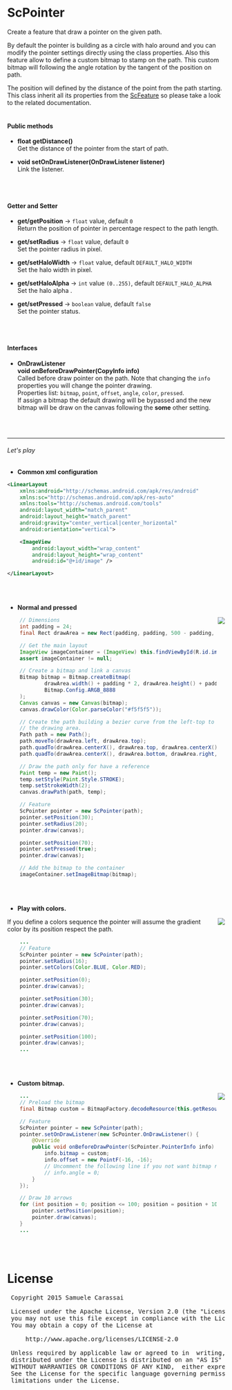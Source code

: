 # ScPointer
Create a feature that draw a pointer on the given path.

By default the pointer is building as a circle with halo around and you can modify the pointer settings directly using the class properties.
Also this feature allow to define a custom bitmap to stamp on the path.
This custom bitmap will following the angle rotation by the tangent of the position on path.

The position will defined by the distance of the point from the path starting.<br />
This class inherit all its properties from the [ScFeature](../sc-feature/ScFeature.md) so please take a look to the related documentation.
<br />
<br />

#### Public methods

- **float getDistance()**<br />
Get the distance of the pointer from the start of path.

- **void setOnDrawListener(OnDrawListener listener)**<br />
Link the listener.
<br />
<br />

#### Getter and Setter

- **get/getPosition**  -> `float` value, default `0`<br />
Return the position of pointer in percentage respect to the path length.

- **get/setRadius**  -> `float` value, default `0`<br />
Set the pointer radius in pixel.

- **get/setHaloWidth**  -> `float` value, default `DEFAULT_HALO_WIDTH`<br />
Set the halo width in pixel.

- **get/setHaloAlpha**  -> `int` value `(0..255)`, default `DEFAULT_HALO_ALPHA`<br />
Set the halo alpha .

- **get/setPressed**  -> `boolean` value, default `false`<br />
Set the pointer status.
<br />
<br />

#### Interfaces

- **OnDrawListener**<br />
**void onBeforeDrawPointer(CopyInfo info)**<br />
Called before draw pointer on the path.
Note that changing the `info` properties you will change the pointer drawing.<br />
Properties list: `bitmap`, `point`, `offset`, `angle`, `color`, `pressed`.<br />
If assign a bitmap the default drawing will be bypassed and the new bitmap will be draw on the canvas following the **some** other setting.
<br />
<br />

---
###### Let's play

- **Common xml configuration**
```xml
<LinearLayout
    xmlns:android="http://schemas.android.com/apk/res/android"
    xmlns:sc="http://schemas.android.com/apk/res-auto"
    xmlns:tools="http://schemas.android.com/tools"
    android:layout_width="match_parent"
    android:layout_height="match_parent"
    android:gravity="center_vertical|center_horizontal"
    android:orientation="vertical">

    <ImageView
        android:layout_width="wrap_content"
        android:layout_height="wrap_content"
        android:id="@+id/image" />

</LinearLayout>
```
<br />
<br />

- **Normal and pressed**

<img src="https://github.com/Paroca72/sc-gauges/blob/master/raw/sc-pointer/1.jpg" align="right" />

```java
    // Dimensions
    int padding = 24;
    final Rect drawArea = new Rect(padding, padding, 500 - padding, 300 - padding);

    // Get the main layout
    ImageView imageContainer = (ImageView) this.findViewById(R.id.image);
    assert imageContainer != null;

    // Create a bitmap and link a canvas
    Bitmap bitmap = Bitmap.createBitmap(
            drawArea.width() + padding * 2, drawArea.height() + padding * 2,
            Bitmap.Config.ARGB_8888
    );
    Canvas canvas = new Canvas(bitmap);
    canvas.drawColor(Color.parseColor("#f5f5f5"));

    // Create the path building a bezier curve from the left-top to the right-bottom angles of
    // the drawing area.
    Path path = new Path();
    path.moveTo(drawArea.left, drawArea.top);
    path.quadTo(drawArea.centerX(), drawArea.top, drawArea.centerX(), drawArea.centerY());
    path.quadTo(drawArea.centerX(), drawArea.bottom, drawArea.right, drawArea.bottom);

    // Draw the path only for have a reference
    Paint temp = new Paint();
    temp.setStyle(Paint.Style.STROKE);
    temp.setStrokeWidth(2);
    canvas.drawPath(path, temp);

    // Feature
    ScPointer pointer = new ScPointer(path);
    pointer.setPosition(30);
    pointer.setRadius(20);
    pointer.draw(canvas);

    pointer.setPosition(70);
    pointer.setPressed(true);
    pointer.draw(canvas);

    // Add the bitmap to the container
    imageContainer.setImageBitmap(bitmap);
```
<br />
<br />

- **Play with colors.**
<img src="https://github.com/Paroca72/sc-gauges/blob/master/raw/sc-pointer/2.jpg" align="right" />

If you define a colors sequence the pointer will assume the gradient color by its position respect the path.
```java
    ...
    // Feature
    ScPointer pointer = new ScPointer(path);
    pointer.setRadius(16);
    pointer.setColors(Color.BLUE, Color.RED);

    pointer.setPosition(0);
    pointer.draw(canvas);

    pointer.setPosition(30);
    pointer.draw(canvas);

    pointer.setPosition(70);
    pointer.draw(canvas);

    pointer.setPosition(100);
    pointer.draw(canvas);
    ...
```
<br />
<br />

- **Custom bitmap.**

<img src="https://github.com/Paroca72/sc-gauges/blob/master/raw/sc-pointer/3.jpg" align="right" />

```java
    ...
    // Preload the bitmap
    final Bitmap custom = BitmapFactory.decodeResource(this.getResources(), R.drawable.arrow);

    // Feature
    ScPointer pointer = new ScPointer(path);
    pointer.setOnDrawListener(new ScPointer.OnDrawListener() {
        @Override
        public void onBeforeDrawPointer(ScPointer.PointerInfo info) {
            info.bitmap = custom;
            info.offset = new PointF(-16, -16);
            // Uncomment the following line if you not want bitmap rotation
            // info.angle = 0;
        }
    });

    // Draw 10 arrows
    for (int position = 0; position <= 100; position = position + 10) {
        pointer.setPosition(position);
        pointer.draw(canvas);
    }
    ...
```
<br />
<br />

# License
<pre>
 Copyright 2015 Samuele Carassai

 Licensed under the Apache License, Version 2.0 (the "License");
 you may not use this file except in compliance with the License.
 You may obtain a copy of the License at

     http://www.apache.org/licenses/LICENSE-2.0

 Unless required by applicable law or agreed to in  writing, software
 distributed under the License is distributed on an "AS IS" BASIS,
 WITHOUT WARRANTIES OR CONDITIONS OF ANY KIND,  either express or implied.
 See the License for the specific language governing permissions and
 limitations under the License.
</pre>